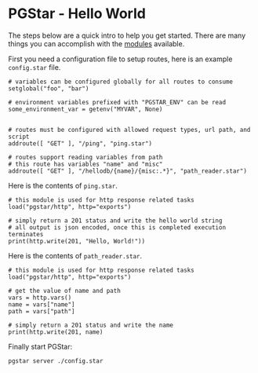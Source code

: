 # PGStar - Hello World
The steps below are a quick intro to help you get started.
There are many things you can accomplish with the [modules](Modules.md) available.

First you need a configuration file to setup routes, here is an example `config.star` file.
```starlark
# variables can be configured globally for all routes to consume
setglobal("foo", "bar")

# environment variables prefixed with "PGSTAR_ENV" can be read
some_environment_var = getenv("MYVAR", None)


# routes must be configured with allowed request types, url path, and script
addroute([ "GET" ], "/ping", "ping.star")

# routes support reading variables from path
# this route has variables "name" and "misc"
addroute([ "GET" ], "/hellodb/{name}/{misc:.*}", "path_reader.star")
```

Here is the contents of `ping.star`.
```starlark
# this module is used for http response related tasks
load("pgstar/http", http="exports")

# simply return a 201 status and write the hello world string
# all output is json encoded, once this is completed execution terminates
print(http.write(201, "Hello, World!"))
```

Here is the contents of `path_reader.star`.
```starlark
# this module is used for http response related tasks
load("pgstar/http", http="exports")

# get the value of name and path
vars = http.vars()
name = vars["name"]
path = vars["path"]

# simply return a 201 status and write the name
print(http.write(201, name)
```

Finally start PGStar:
```shell
pgstar server ./config.star
```
